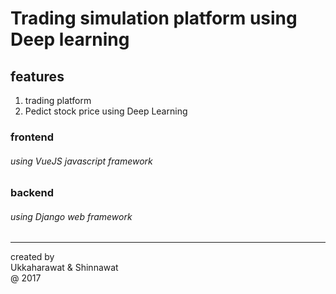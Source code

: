 # Trading simulation platform using Deep learning
## features
1. trading platform  
2. Pedict stock price using Deep Learning

### frontend
###### using VueJS javascript framework

### backend
###### using Django web framework  
---
created by  
Ukkaharawat & Shinnawat  
@ 2017
